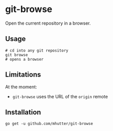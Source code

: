 # git-browse

Open the current repository in a browser.

## Usage

    # cd into any git repository
    git browse
    # opens a browser

## Limitations

At the moment:
- `git-browse` uses the URL of the `origin` remote

## Installation

    go get -u github.com/mhutter/git-browse
